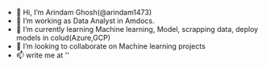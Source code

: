 - 👋 Hi, I’m Arindam Ghosh(@arindam1473)
- 👀 I’m working as Data Analyst in Amdocs. 
- 🌱 I’m currently learning Machine learning, Model, scrapping data, deploy models in colud(Azure,GCP)
- 💞️ I’m looking to collaborate on Machine learning projects
- 📫 write me at ''

<!---
arindam1473/arindam1473 is a ✨ special ✨ repository because its `README.md` (this file) appears on your GitHub profile.
You can click the Preview link to take a look at your changes.
--->
